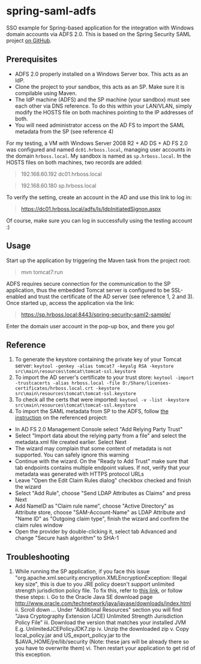 spring-saml-adfs
================

SSO example for Spring-based application for the integration with Windows domain accounts via ADFS 2.0. This is based on the Spring Security SAML project [on GitHub](https://github.com/SpringSource/spring-security-saml). 

Prerequisites
-------------
* ADFS 2.0 properly installed on a Windows Server box. This acts as an IdP.
* Clone the project to your sandbox, this acts as an SP. Make sure it is compilable using Maven.
* The IdP machine (ADFS) and the SP machine (your sandbox) must see each other via DNS reference. To do this within your LAN/VLAN, simply modify the HOSTS file on both machines pointing to the IP addresses of both.
* You will need administrator access on the AD FS to import the SAML metadata from the SP (see reference 4)

For my testing, a VM with Windows Server 2008 R2 + AD DS + AD FS 2.0 was configured and named `dc01.hrboss.local`, managing user accounts in the domain `hrboss.local`. My sandbox is named as `sp.hrboss.local`. In the HOSTS files on both machines, two records are added:

> 192.168.60.192	dc01.hrboss.local

> 192.168.60.180	sp.hrboss.local

To verify the setting, create an account in the AD and use this link to log in:

> https://dc01.hrboss.local/adfs/ls/IdpInitiatedSignon.aspx

Of course, make sure you can log in successfully using the testing account :)

Usage
-----

Start up the application by triggering the Maven task from the project root:

> mvn tomcat7:run

ADFS requires secure connection for the communication to the SP application, thus the embedded Tomcat server is configured to be SSL-enabled and trust the certificate of the AD server (see reference 1, 2 and 3). Once started up, access the application via the link:

> https://sp.hrboss.local:8443/spring-security-saml2-sample/

Enter the domain user account in the pop-up box, and there you go!


Reference
---------

1. To generate the keystore containing the private key of your Tomcat server:
  `keytool -genkey -alias tomcat7 -keyalg RSA -keystore src\main\resources\tomcat\tomcat-ssl.keystore`
2. To import the AD server's certificate to your trust store:
  `keytool -import -trustcacerts -alias hrboss.local -file D:/Share/licenses-certificates/hrboss.local.crt -keystore src\main\resources\tomcat\tomcat-ssl.keystore`
3. To check all the certs that were imported:
  `keytool -v -list -keystore src\main\resources\tomcat\tomcat-ssl.keystore`
4. To import the SAML metadata from SP to the ADFS, follow [the instruction](http://docs.spring.io/spring-security-saml/docs/current/reference/html/chapter-idp-guide.html) on the referenced project:

* In AD FS 2.0 Management Console select "Add Relying Party Trust"
* Select "Import data about the relying party from a file" and select the metadata.xml file created earlier. Select Next
* The wizard may complain that some content of metadata is not supported. You can safely ignore this warning
* Continue with the wizard. On the "Ready to Add Trust" make sure that tab endpoints contains multiple endpoint values. If not, verify that your metadata was generated with HTTPS protocol URLs
* Leave "Open the Edit Claim Rules dialog" checkbox checked and finish the wizard
* Select "Add Rule", choose "Send LDAP Attributes as Claims" and press Next
* Add NameID as "Claim rule name", choose "Active Directory" as Attribute store, choose "SAM-Account-Name" as LDAP Attribute and "Name ID" as "Outgoing claim type", finish the wizard and confirm the claim rules window
* Open the provider by double-clicking it, select tab Advanced and change "Secure hash algorithm" to SHA-1

Troubleshooting
---------------

1. While running the SP application, if you face this issue "org.apache.xml.security.encryption.XMLEncryptionException: Illegal key size", this is due to you JRE policy doesn't support unlimited strength jurisdiction policy file. To fix this, refer to [this link](http://suhothayan.blogspot.com/2012/05/how-to-install-java-cryptography.html), or follow these steps:
  i. Go to the Oracle Java SE download page http://www.oracle.com/technetwork/java/javase/downloads/index.html
  ii. Scroll down ... Under "Additional Resources" section you will find "Java Cryptography Extension (JCE) Unlimited Strength Jurisdiction Policy File"
  iii. Download the version that matches your installed JVM E.g. UnlimitedJCEPolicyJDK7.zip
  iv. Unzip the downloaded zip
  v. Copy local_policy.jar and US_export_policy.jar to the $JAVA_HOME/jre/lib/security (Note: these jars will be already there so you have to overwrite them)
  vi. Then restart your application to get rid of this exception.


